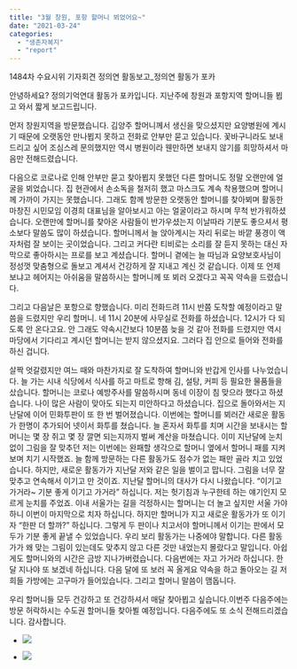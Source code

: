 ```yaml
---
title: "3월 창원, 포항 할머니 뵈었어요~"
date: "2021-03-24"
categories: 
  - "생존자복지"
  - "report"
---
```


1484차 수요시위 기자회견 정의연 활동보고\_정의연 활동가 포카

안녕하세요? 정의기억연대 활동가 포카입니다. 지난주에 창원과 포항지역 할머니들 뵙고 와서 짧게 보고드립니다.

먼저 창원지역을 방문했습니다. 김양주 할머니께서 생신을 맞으셨지만 요양병원에 계시기 때문에 오랫동안 만나뵙지 못하고 전화로 안부만 묻고 있습니다. 꽃바구니라도 보내드리고 싶어 조심스레 문의했지만 역시 병원이라 웬만하면 보내지 않기를 희망하셔서 마음만 전해드렸습니다.

다음으로 코로나로 인해 안부만 묻고 찾아뵙지 못했던 다른 할머니도 정말 오랜만에 얼굴을 뵈었습니다. 집 현관에서 손소독을 철저히 했고 마스크도 계속 착용했으며 할머니께 가까이 가지는 못했습니다. 그래도 함께 방문한 오랫동안 할머니를 찾아뵈며 활동한 마창진 시민모임 이경희 대표님을 알아보시고 아는 얼굴이라고 하시며 무척 반가워하셨습니다. 오랜만에 할머니를 찾아온 사람들이 반가우셨는지 이날따라 기분도 좋으셔서 평소보다 말씀도 많이 하셨습니다. 할머니께서 늘 앉아계시는 자리 뒤로는 바깥 풍경이 액자처럼 잘 보이는 곳이었습니다. 그리고 커다란 티비로는 소리를 잘 듣지 못하는 대신 자막으로 좋아하시는 프로를 보고 계셨습니다. 할머니 곁에는 늘 따님과 요양보호사님이 정성껏 맞춤형으로 돌보고 계셔서 건강하게 잘 지내고 계신 것 같습니다. 이제 또 언제 보냐고 헤어지는 아쉬움을 말씀하시는 할머니께 또 뵈러 오겠다고 꼭꼭 약속을 드렸습니다.

그리고 다음날은 포항으로 향했습니다. 미리 전화드려 11시 반쯤 도착할 예정이라고 말씀을 드렸지만 우리 할머니. 네 11시 20분에 사무실로 전화를 하셨습니다. 12시가 다 되도록 안 온다고요. 안 그래도 약속시간보다 10분쯤 늦을 것 같아 전화를 드렸지만 역시 마당에서 기다리고 계시던 할머니는 받지 않으셨지요. 그러다 집 안으로 들어와 전화를 하신 겁니다.

살짝 엇갈렸지만 여느 때와 마찬가지로 잘 도착하여 할머니와 반갑게 인사를 나누었습니다. 늘 가는 시내 식당에서 식사를 하고 마트로 향해 김, 설탕, 커피 등 필요한 물품들을 샀습니다. 할머니는 코로나 예방주사를 말씀하시며 동네 이장이 침 맞으라 했다고 하셨습니다. 나이 많은 사람이 맞아도 되는지 미안하다고 하셨습니다. 집으로 돌아와서는 지난달에 이어 민화투판이 또 한 번 벌어졌습니다. 이번에는 할머니를 뵈러간 새로운 활동가 한명이 추가되어 넷이서 화투를 쳤습니다. 늘 혼자서 화투를 치며 시간을 보내시는 할머니는 몇 장 쥐고 몇 장 깔면 되는지까지 벌써 계산을 마쳤습니다. 이미 지난달에 눈치 없이 그림을 잘 맞추던 저는 이번에는 완패할 생각으로 할머니 옆에서 할머니 패를 지켜보며 치기 시작했죠. 늘 함께 방문하는 다른 활동가도 점수가 없는 패만 골라 치고 있었습니다. 하지만, 새로운 활동가가 지난달 저와 같은 일을 벌이고 맙니다. 그림을 너무 잘 맞추고 연속해서 이기고 만 것이죠. 지난달 할머니의 대사가 다시 나왔습니다. “이기고 가거라~ 기분 좋게 이기고 가거라” 하십니다. 저는 헛기침과 누구한테 하는 얘기인지 모르게 눈치를 주었죠. 이내 서울가는 길을 걱정하시는 할머니는 더 놀고 싶지만 서울 가야 하니 이번이 마지막으로 치자 하십니다. 하지만 할머니가 지고 새로운 활동가가 또 이기자 “한판 더 할까?” 하십니다. 그렇게 두 판이나 치고서야 할머니께서 이기는 판에서 모두가 기분 좋게 끝낼 수 있었습니다. 우리 보리 활동가는 나중에야 말합니다. 다른 활동가가 왜 맞는 그림이 있는데도 맞추지 않고 다른 것만 내었는지 몰랐다고 말입니다. 아쉽게도 할머니와의 시간은 금방 지나가버렸습니다. 다음번에는 자고 가거라 하십니다. 한달 지나야 또 보겠네 하십니다. 다음 달에 또 보러 꼭 올게요 약속을 하고 돌아오는 길 저희들 가방에는 고구마가 들어있습니다. 그리고 할머니 말씀이 맴돕니다.

우리 할머니들 모두 건강하고 또 건강하셔서 매달 찾아뵙고 싶습니다.이번주 다음주에는 방문 허락하시는 수도권 할머니들 찾아뵐 예정입니다. 다음주에도 또 소식 전해드리겠습니다. 감사합니다.

- ![](https://r2.womenandwar.net/2021/04/162873500_2680707148720354_1604008355307675305_n-1024x768.jpg)
    
- ![](https://r2.womenandwar.net/2021/04/163047376_2680707132053689_7716348135019918208_n-768x1024.jpg)
